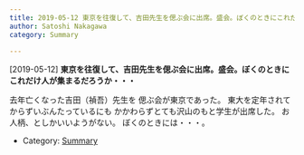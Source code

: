 ```yaml
---
title: 2019-05-12 東京を往復して、吉田先生を偲ぶ会に出席。盛会。ぼくのときにこれだけ人が集まるだろうか・・・
author: Satoshi Nakagawa
category: Summary

---
```


[2019-05-12] **東京を往復して、吉田先生を偲ぶ会に出席。盛会。ぼくのときにこれだけ人が集まるだろうか・・・** 

 去年亡くなった吉田（禎吾）先生を
偲ぶ会が東京であった。
東大を定年されてからずいぶんたっているにも
かかわらずとても沢山のもと学生が出席した。
お人柄、としかいいようがない。
ぼくのときには・・・。

- Category: [Summary](https://merapano.github.io/categories.html#Summary)

